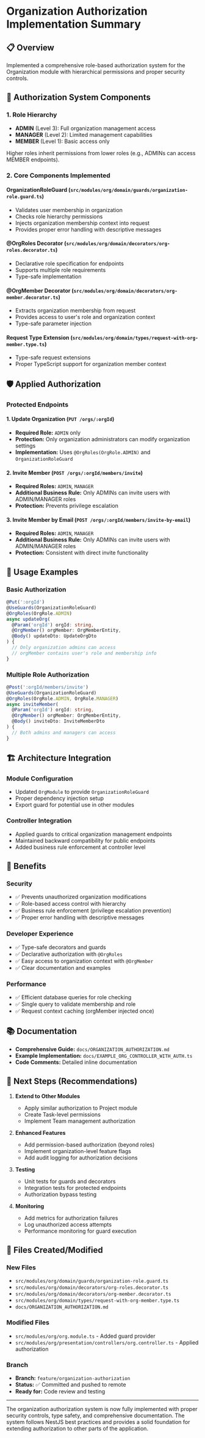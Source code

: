 # Organization Authorization Implementation Summary

## 📋 Overview

Implemented a comprehensive role-based authorization system for the Organization module with hierarchical permissions and proper security controls.

## 🔐 Authorization System Components

### 1. Role Hierarchy

- **ADMIN** (Level 3): Full organization management access
- **MANAGER** (Level 2): Limited management capabilities
- **MEMBER** (Level 1): Basic access only

Higher roles inherit permissions from lower roles (e.g., ADMINs can access MEMBER endpoints).

### 2. Core Components Implemented

#### OrganizationRoleGuard (`src/modules/org/domain/guards/organization-role.guard.ts`)

- Validates user membership in organization
- Checks role hierarchy permissions
- Injects organization membership context into request
- Provides proper error handling with descriptive messages

#### @OrgRoles Decorator (`src/modules/org/domain/decorators/org-roles.decorator.ts`)

- Declarative role specification for endpoints
- Supports multiple role requirements
- Type-safe implementation

#### @OrgMember Decorator (`src/modules/org/domain/decorators/org-member.decorator.ts`)

- Extracts organization membership from request
- Provides access to user's role and organization context
- Type-safe parameter injection

#### Request Type Extension (`src/modules/org/domain/types/request-with-org-member.type.ts`)

- Type-safe request extensions
- Proper TypeScript support for organization member context

## 🛡 Applied Authorization

### Protected Endpoints

#### 1. Update Organization (`PUT /orgs/:orgId`)

- **Required Role:** `ADMIN` only
- **Protection:** Only organization administrators can modify organization settings
- **Implementation:** Uses `@OrgRoles(OrgRole.ADMIN)` and `OrganizationRoleGuard`

#### 2. Invite Member (`POST /orgs/:orgId/members/invite`)

- **Required Roles:** `ADMIN`, `MANAGER`
- **Additional Business Rule:** Only ADMINs can invite users with ADMIN/MANAGER roles
- **Protection:** Prevents privilege escalation

#### 3. Invite Member by Email (`POST /orgs/:orgId/members/invite-by-email`)

- **Required Roles:** `ADMIN`, `MANAGER`
- **Additional Business Rule:** Only ADMINs can invite users with ADMIN/MANAGER roles
- **Protection:** Consistent with direct invite functionality

## 🔧 Usage Examples

### Basic Authorization

```typescript
@Put(':orgId')
@UseGuards(OrganizationRoleGuard)
@OrgRoles(OrgRole.ADMIN)
async updateOrg(
  @Param('orgId') orgId: string,
  @OrgMember() orgMember: OrgMemberEntity,
  @Body() updateDto: UpdateOrgDto
) {
  // Only organization admins can access
  // orgMember contains user's role and membership info
}
```

### Multiple Role Authorization

```typescript
@Post(':orgId/members/invite')
@UseGuards(OrganizationRoleGuard)
@OrgRoles(OrgRole.ADMIN, OrgRole.MANAGER)
async inviteMember(
  @Param('orgId') orgId: string,
  @OrgMember() orgMember: OrgMemberEntity,
  @Body() inviteDto: InviteMemberDto
) {
  // Both admins and managers can access
}
```

## 🏗 Architecture Integration

### Module Configuration

- Updated `OrgModule` to provide `OrganizationRoleGuard`
- Proper dependency injection setup
- Export guard for potential use in other modules

### Controller Integration

- Applied guards to critical organization management endpoints
- Maintained backward compatibility for public endpoints
- Added business rule enforcement at controller level

## 🚀 Benefits

### Security

- ✅ Prevents unauthorized organization modifications
- ✅ Role-based access control with hierarchy
- ✅ Business rule enforcement (privilege escalation prevention)
- ✅ Proper error handling with descriptive messages

### Developer Experience

- ✅ Type-safe decorators and guards
- ✅ Declarative authorization with `@OrgRoles`
- ✅ Easy access to organization context with `@OrgMember`
- ✅ Clear documentation and examples

### Performance

- ✅ Efficient database queries for role checking
- ✅ Single query to validate membership and role
- ✅ Request context caching (orgMember injected once)

## 📚 Documentation

- **Comprehensive Guide:** `docs/ORGANIZATION_AUTHORIZATION.md`
- **Example Implementation:** `docs/EXAMPLE_ORG_CONTROLLER_WITH_AUTH.ts`
- **Code Comments:** Detailed inline documentation

## 🔄 Next Steps (Recommendations)

1. **Extend to Other Modules**
   - Apply similar authorization to Project module
   - Create Task-level permissions
   - Implement Team management authorization

2. **Enhanced Features**
   - Add permission-based authorization (beyond roles)
   - Implement organization-level feature flags
   - Add audit logging for authorization decisions

3. **Testing**
   - Unit tests for guards and decorators
   - Integration tests for protected endpoints
   - Authorization bypass testing

4. **Monitoring**
   - Add metrics for authorization failures
   - Log unauthorized access attempts
   - Performance monitoring for guard execution

## 📂 Files Created/Modified

### New Files

- `src/modules/org/domain/guards/organization-role.guard.ts`
- `src/modules/org/domain/decorators/org-roles.decorator.ts`
- `src/modules/org/domain/decorators/org-member.decorator.ts`
- `src/modules/org/domain/types/request-with-org-member.type.ts`
- `docs/ORGANIZATION_AUTHORIZATION.md`

### Modified Files

- `src/modules/org/org.module.ts` - Added guard provider
- `src/modules/org/presentation/controllers/org.controller.ts` - Applied authorization

### Branch

- **Branch:** `feature/organization-authorization`
- **Status:** ✅ Committed and pushed to remote
- **Ready for:** Code review and testing

---

The organization authorization system is now fully implemented with proper security controls, type safety, and comprehensive documentation. The system follows NestJS best practices and provides a solid foundation for extending authorization to other parts of the application.
